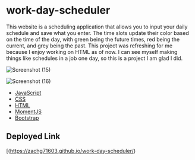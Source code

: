 # work-day-scheduler

This website is a scheduling application that allows you to input your daily schedule and save what you enter. The time slots update their color based on the time of the day, with green being the future times, red being the current, and grey being the past. This project was refreshing for me because I enjoy working on HTML as of now. I can see myself making things like schedules in a job one day, so this is a project I am glad I did.


![Screenshot (15)](https://github.com/Zachg71603/work-day-scheduler/assets/140884227/1e4df78e-c0d2-4dde-89cb-93e391f51b86)


![Screenshot (16)](https://github.com/Zachg71603/work-day-scheduler/assets/140884227/57c933dc-24fc-4ab7-83be-1ee6973ba63e)

* [JavaScript]()
* [CSS]()
* [HTML]()
* [MomentJS]()
* [Bootstrap]()
## Deployed Link

[(https://zachg71603.github.io/work-day-scheduler/)
